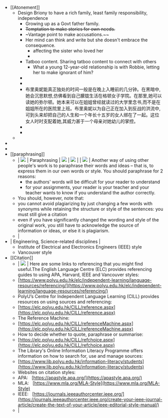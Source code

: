 - [[Atonement]]
	- Design Briony to have a rich family, least family responsibility, independence
		- Growing up as a Govt father family.
		- ~~Temptation to make stories for own needs.~~
		- ~Vantage point to make accusations.~~
		- Her mind can think and write but she doesn't embrace the consequence.
			- affecting the sister who loved her
			-
		- Tatboo content. Sharing tatboo content to connect with others
			- What a young 12-year-old relationship is with Robbie, letting her to make ignorant of him?
		-
		-
		- 布里奥妮能真正独处的时间一般是在晚上入睡前的几分钟。在黑暗中,她会沉思默想,仿佛看到自己朦胧生活在格顿女子学院。在那里,她可以读她的弥尔顿。她本来可以在姐姐曾经就读过的大学里念书,而不是在姐姐所在的医院里上班。布里奥妮以为自己正在加入到反战的洪流中,可到头来却把自己的人生和一个年长十五岁的女人绑在了一起。这位女人时时支配着她,其威力甚于一个母亲对她幼儿的掌控。
		-
		-
	-
-
-
- [[paraphrasing]]
	- | ![](https://alt-649edc609ba5a.blackboard.com/bbcswebdav/institution/aci_html/images_template/spacer.gif) | Paraphrasing | ![](https://alt-649edc609ba5a.blackboard.com/bbcswebdav/institution/aci_html/images_template/spacer.gif) | ![](https://alt-649edc609ba5a.blackboard.com/bbcswebdav/institution/aci_html/images_template/spacer.gif) |
	  | ![](https://alt-649edc609ba5a.blackboard.com/bbcswebdav/institution/aci_html/images_template/spacer.gif) | Another way of using other people's work is to paraphrase their words and ideas – that is, to express them in our own words or style.
	  You should paraphrase for 2 reasons:
		- the authors' words will be difficult for your reader to understand
		- for your assignments, your reader is your teacher and your teacher wants to know if you understand the author correctly.
	- You should, however, note that:
	- you cannot avoid plagiarizing by just changing a few words with synonyms while retaining the structure or style of the sentences: you must still give a citation
	- even if you have significantly changed the wording and style of the original work, you still have to acknowledge the source of information or ideas, or else it is plagiarism.
	- |
- | Engineering, Science-related disciplines |
	- Institute of Electrical and Electronics Engineers (IEEE) style
	- Vancouver style
- [[Citation]]
	- | ![](https://alt-649edc609ba5a.blackboard.com/bbcswebdav/institution/aci_html/images_template/spacer.gif) | Here are some links to referencing that you might find useful.The English Language Centre (ELC) provides referencing guides to using APA, Harvard, IEEE and Vancouver styles:
	- [https://www.polyu.edu.hk/elc/independent-learning/language-resources/referencing/](https://www.polyu.edu.hk/elc/independent-learning/language-resources/referencing/)
	- PolyU’s Centre for Independent Language Learning (CILL) provides resources on using sources and referencing:
	- [https://elc.polyu.edu.hk/CILL/reference.aspx](https://elc.polyu.edu.hk/CILL/reference.aspx)
	- The Reference Machine:
	- [https://elc.polyu.edu.hk/CILL/referenceMachine.aspx](https://elc.polyu.edu.hk/CILL/referenceMachine.aspx)
	- How to decide whether to quote, paraphrase or summarise:
	- [https://elc.polyu.edu.hk/CILL/refchoice.aspx](https://elc.polyu.edu.hk/CILL/refchoice.aspx)
	- The Library's Online Information Literacy Programme offers information on how to search for, use and manage sources:
	- [https://www.lib.polyu.edu.hk/information-literacy/students](https://www.lib.polyu.edu.hk/information-literacy/students)
	- Websites on citation styles:
	- APA:   [https://apastyle.apa.org/](https://apastyle.apa.org/)
	- MLA:   [https://www.mla.org/MLA-Style](https://www.mla.org/MLA-Style)
	- IEEE:   [https://journals.ieeeauthorcenter.ieee.org/](https://journals.ieeeauthorcenter.ieee.org/create-your-ieee-journal-article/create-the-text-of-your-article/ieee-editorial-style-manual/)
	- |